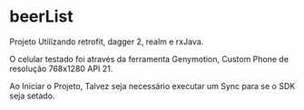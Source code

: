 # beerList

Projeto Utilizando retrofit, dagger 2, realm e rxJava.

O celular testado foi através da ferramenta Genymotion, Custom Phone de resolução 768x1280 API 21.  

Ao Iniciar o Projeto, Talvez seja necessário executar um Sync para se o SDK seja setado.
